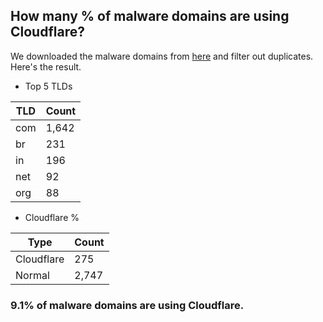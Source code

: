 ## How many % of malware domains are using Cloudflare?


We downloaded the malware domains from [here](https://urlhaus.abuse.ch) and filter out duplicates.
Here's the result.


[//]: # (start replacement)


- Top 5 TLDs

| TLD | Count |
| --- | --- |
| com | 1,642 |
| br | 231 |
| in | 196 |
| net | 92 |
| org | 88 |


- Cloudflare %

| Type | Count |
| --- | --- |
| Cloudflare | 275 |
| Normal | 2,747 |


### 9.1% of malware domains are using Cloudflare.